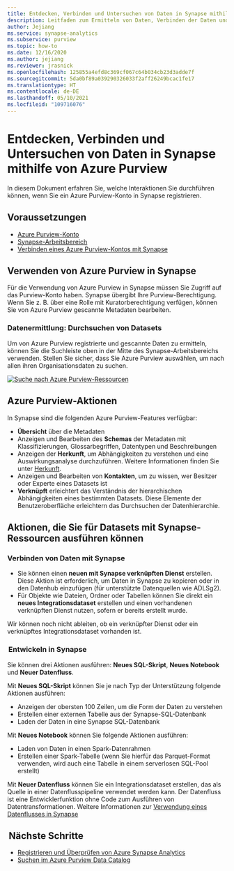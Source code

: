 ```yaml
---
title: Entdecken, Verbinden und Untersuchen von Daten in Synapse mithilfe von Azure Purview
description: Leitfaden zum Ermitteln von Daten, Verbinden der Daten und Untersuchen der Daten in Synapse
author: Jejiang
ms.service: synapse-analytics
ms.subservice: purview
ms.topic: how-to
ms.date: 12/16/2020
ms.author: jejiang
ms.reviewer: jrasnick
ms.openlocfilehash: 125855a4efd8c369cf067c64b034cb23d3adde7f
ms.sourcegitcommit: 5da0bf89a039290326033f2aff26249bcac1fe17
ms.translationtype: HT
ms.contentlocale: de-DE
ms.lasthandoff: 05/10/2021
ms.locfileid: "109716076"
---
```

# <a name="discover-connect-and-explore-data-in-synapse-using-azure-purview"></a>Entdecken, Verbinden und Untersuchen von Daten in Synapse mithilfe von Azure Purview 

In diesem Dokument erfahren Sie, welche Interaktionen Sie durchführen können, wenn Sie ein Azure Purview-Konto in Synapse registrieren. 

## <a name="prerequisites"></a>Voraussetzungen 

- [Azure Purview-Konto](../../purview/create-catalog-portal.md) 
- [Synapse-Arbeitsbereich](../quickstart-create-workspace.md) 
- [Verbinden eines Azure Purview-Kontos mit Synapse](quickstart-connect-azure-purview.md) 

## <a name="using-azure-purview-in-synapse"></a>Verwenden von Azure Purview in Synapse 

Für die Verwendung von Azure Purview in Synapse müssen Sie Zugriff auf das Purview-Konto haben. Synapse übergibt Ihre Purview-Berechtigung. Wenn Sie z. B. über eine Rolle mit Kuratorberechtigung verfügen, können Sie von Azure Purview gescannte Metadaten bearbeiten. 

### <a name="data-discovery-search-datasets"></a>Datenermittlung: Durchsuchen von Datasets 

Um von Azure Purview registrierte und gescannte Daten zu ermitteln, können Sie die Suchleiste oben in der Mitte des Synapse-Arbeitsbereichs verwenden. Stellen Sie sicher, dass Sie Azure Purview auswählen, um nach allen ihren Organisationsdaten zu suchen. 

[![Suche nach Azure Purview-Ressourcen](./media/purview-access.png)](./media/purview-access.png#lightbox)

## <a name="azure-purview-actions"></a>Azure Purview-Aktionen 

In Synapse sind die folgenden Azure Purview-Features verfügbar: 
- **Übersicht** über die Metadaten 
- Anzeigen und Bearbeiten des **Schemas** der Metadaten mit Klassifizierungen, Glossarbegriffen, Datentypen und Beschreibungen 
- Anzeigen der **Herkunft**, um Abhängigkeiten zu verstehen und eine Auswirkungsanalyse durchzuführen. Weitere Informationen finden Sie unter [Herkunft](../../purview/catalog-lineage-user-guide.md).
- Anzeigen und Bearbeiten von **Kontakten**, um zu wissen, wer Besitzer oder Experte eines Datasets ist 
- **Verknüpft** erleichtert das Verständnis der hierarchischen Abhängigkeiten eines bestimmten Datasets. Diese Elemente der Benutzeroberfläche erleichtern das Durchsuchen der Datenhierarchie.

## <a name="actions-that-you-can-perform-over-datasets-with-synapse-resources"></a>Aktionen, die Sie für Datasets mit Synapse-Ressourcen ausführen können 

### <a name="connect-data-to-synapse"></a>Verbinden von Daten mit Synapse 

- Sie können einen **neuen mit Synapse verknüpften Dienst** erstellen. Diese Aktion ist erforderlich, um Daten in Synapse zu kopieren oder in den Datenhub einzufügen (für unterstützte Datenquellen wie ADLSg2). 
- Für Objekte wie Dateien, Ordner oder Tabellen können Sie direkt ein **neues Integrationsdataset** erstellen und einen vorhandenen verknüpften Dienst nutzen, sofern er bereits erstellt wurde. 

Wir können noch nicht ableiten, ob ein verknüpfter Dienst oder ein verknüpftes Integrationsdataset vorhanden ist. 

###  <a name="develop-in-synapse"></a>Entwickeln in Synapse 

Sie können drei Aktionen ausführen: **Neues SQL-Skript**, **Neues Notebook** und **Neuer Datenfluss**. 

Mit **Neues SQL-Skript** können Sie je nach Typ der Unterstützung folgende Aktionen ausführen: 
- Anzeigen der obersten 100 Zeilen, um die Form der Daten zu verstehen 
- Erstellen einer externen Tabelle aus der Synapse-SQL-Datenbank 
- Laden der Daten in eine Synapse SQL-Datenbank 
 
Mit **Neues Notebook** können Sie folgende Aktionen ausführen: 
- Laden von Daten in einen Spark-Datenrahmen 
- Erstellen einer Spark-Tabelle (wenn Sie hierfür das Parquet-Format verwenden, wird auch eine Tabelle in einem serverlosen SQL-Pool erstellt) 
 
Mit **Neuer Datenfluss** können Sie ein Integrationsdataset erstellen, das als Quelle in einer Datenflusspipeline verwendet werden kann. Der Datenfluss ist eine Entwicklerfunktion ohne Code zum Ausführen von Datentransformationen. Weitere Informationen zur [Verwendung eines Datenflusses in Synapse](../quickstart-data-flow.md)

##  <a name="nextsteps"></a>Nächste Schritte 

- [Registrieren und Überprüfen von Azure Synapse Analytics](../../purview/register-scan-azure-synapse-analytics.md)
- [Suchen im Azure Purview Data Catalog](../../purview/how-to-search-catalog.md)
